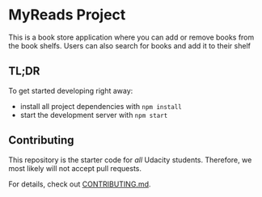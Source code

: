 # MyReads Project

This is a book store application where you can add or remove books from the book shelfs.
Users can also search for books and add it to their shelf

## TL;DR

To get started developing right away:

* install all project dependencies with `npm install`
* start the development server with `npm start`


## Contributing

This repository is the starter code for _all_ Udacity students. Therefore, we most likely will not accept pull requests.

For details, check out [CONTRIBUTING.md](CONTRIBUTING.md).
